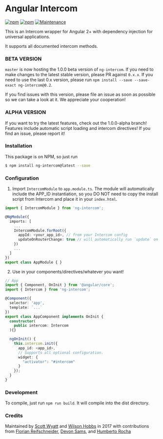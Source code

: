 # Angular Intercom

[![npm](https://img.shields.io/npm/v/ng-intercom.svg)](https://www.npmjs.com/package/ng-intercom) [![npm](https://img.shields.io/npm/dm/ng-intercom.svg)](https://www.npmjs.com/ng-intercom) [![Maintenance](https://img.shields.io/maintenance/yes/2017.svg)]()

This is an Intercom wrapper for Angular 2+ with dependency injection for universal applications.

It supports all documented intercom methods.

### BETA VERSION

`master` is now hosting the 1.0.0 beta version of `ng-intercom`. If you need to make changes to the latest stable version, please PR against `0.x.x`. If you need to use the last 0.x version, please run `npm install --save --save-exact ng-intercom@0.2`.

If you find issues with this version, please file an issue as soon as possible so we can take a look at it. We appreciate your cooperation!

### ALPHA VERSION
If you want to try the latest features, check out the 1.0.0-alpha branch! Features include automatic script loading and intercom directives! If you find an issue, please report it!

### Installation

This package is on NPM, so just run
 ```sh
$ npm install ng-intercom@latest --save
 ```

### Configuration

1. Import `IntercomModule` to `app.module.ts`. The module will automatically include the APP_ID instantiation, so you DO NOT need to copy the install script from Intercom and place it in your `index.html`.

```ts
import { IntercomModule } from 'ng-intercom';

@NgModule({
  imports: [
    ...
    IntercomModule.forRoot({
      appId: <your_app_id>, // from your Intercom config
      updateOnRouterChange: true // will automatically run `update` on router event changes. Default: `false`
    })
    ...
  ]
})
export class AppModule { }
```

2. Use in your components/directives/whatever you want!

```ts
// App
import { Component, OnInit } from '@angular/core';
import { Intercom } from 'ng-intercom';

@Component({
  selector: 'app',
  template: `...`
})
export class AppComponent implements OnInit {
  constructor(
    public intercom: Intercom
  ){}

  ngOnInit() {
    this.intercom.init({
      app_id: <app_id>,
      // Supports all optional configuration.
      widget: {
        "activator": "#intercom" 
      }
    });
  }
}
```

### Development
To compile, just run `npm run build`. It will compile into the dist directory. 

### Credits
Maintained by [Scott Wyatt](https://github.com/scott-wyatt) and [Wilson Hobbs](https://www.twitter.com/wbhob) in 2017 with contributions from [Florian Reifschneider](https://github.com/flore2003), [Devon Sams](https://www.twitter.com/POS1TRON), and [Humberto Rocha](https://github.com/humrochagf)
